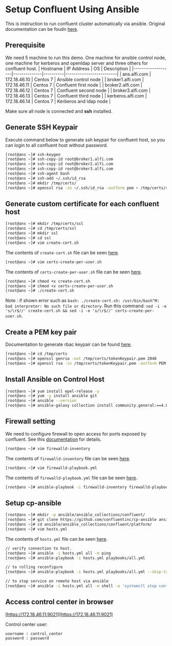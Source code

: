# Setup Confluent Using Ansible

This is instruction to run confluent cluster automatically via ansible. Original documentation can be foudn [here](https://docs.confluent.io/ansible/current/overview.html).


## Prerequisite
We need 5 machine to run this demo. One machine for ansible control node, one machine for kerberos and openldap server and three others for confluent host.
|     Hostname      |  IP Address  |    OS    |      Description        |
|-------------------|--------------|----------|-------------------------|
| ans.alfi.com      | 172.18.46.10 | Centos 7 | Ansible control node    |
| broker1.alfi.com  | 172.18.46.11 | Centos 7 | Confluent first node    |
| broker2.alfi.com  | 172.18.46.12 | Centos 7 | Confluent second node   |
| broker3.alfi.com  | 172.18.46.13 | Centos 7 | Confluent third node    |
| kerberos.alfi.com | 172.18.46.14 | Centos 7 | Kerberos and ldap node  |

Make sure all node is connected and **ssh** installed.

## Generate SSH Keypair
Execute command below to generate ssh keypair for confluent host, so you can login to all confluent host without password.

```bash
[root@ans ~]# ssh-keygen
[root@ans ~]# ssh-copy-id root@broker1.alfi.com
[root@ans ~]# ssh-copy-id root@broker2.alfi.com
[root@ans ~]# ssh-copy-id root@broker3.alfi.com
[root@ans ~]# ssh-agent bash
[root@ans ~]# ssh-add ~/.ssh/id_rsa
[root@ans ~]# mkdir /tmp/certs/
[root@ans ~]# openssl rsa -in ~/.ssh/id_rsa -outform pem > /tmp/certs/ssh_priv.pem
```

## Generate custom certificate for each confluent host
```bash
[root@ans ~]# mkdir /tmp/certs/ssl
[root@ans ~]# cd /tmp/certs/ssl
[root@ans ~]# mkdir ssl
[root@ans ~]# cd ssl
[root@ans ~]# vim create-cert.sh
```
The contents of `create-cert.sh` file can be seen [here](ssl/create-cert.sh).
```bash
[root@ans ~]# vim certs-create-per-user.sh
```
The contents of `certs-create-per-user.sh` file can be seen [here](ssl/certs-create-per-user.sh).
```bash
[root@ans ~]# chmod +x create-cert.sh
[root@ans ~]# chmod +x certs-create-per-user.sh
[root@ans ~]# ./create-cert.sh
```
Note
: if shown error such as `bash: ./create-cert.sh: /usr/bin/bash^M: bad interpreter: No such file or directory`. Run this command: `sed -i -e 's/\r$//' create-cert.sh && sed -i -e 's/\r$//' certs-create-per-user.sh`.

## Create a PEM key pair
Documentation to generate rbac keypair can be found [here](https://docs.confluent.io/platform/current/kafka/configure-mds/index.html#create-a-pem-key-pair).
```bash
[root@ans ~]# cd /tmp/certs
[root@ans ~]# openssl genrsa -out /tmp/certs/tokenKeypair.pem 2048
[root@ans ~]# openssl rsa -in /tmp/certs/tokenKeypair.pem -outform PEM -pubout -out /tmp/certs/tokenPublicKey.pem
```

## Install Ansible on Control Host
```bash
[root@ans ~]# yum install epel-release -y
[root@ans ~]# yum -y install ansible git
[root@ans ~]# ansible --version
[root@ans ~]# ansible-galaxy collection install community.general:==4.8.1
```

## Firewall setting
We need to configure firewall to open access for ports exposed by confluent. See this [documentation](https://docs.confluent.io/platform/current/installation/system-requirements.html#ports) for details.
```bash
[root@ans ~]# vim firewalld-inventory
```
The contents of `firewalld-inventory` file can be seen [here](firewall/firewalld-inventory).
```bash
[root@ans ~]# vim firewalld-playbook.yml
```
The contents of `firewalld-playbook.yml` file can be seen [here](firewall/firewalld-playbook.yml).
```bash
[root@ans ~]# ansible-playbook -i firewalld-inventory firewalld-playbook.yml
```


## Setup cp-ansible
```bash
[root@ans ~]# mkdir -p ansible/ansible_collections/confluent/
[root@ans ~]# git clone https://github.com/confluentinc/cp-ansible ansible/ansible_collections/confluent/platform
[root@ans ~]# cd ansible/ansible_collections/confluent/platform/
[root@ans ~]# vim hosts.yml
```
The contents of `hosts.yml` file can be seen [here](ansible-host.yml).
```bash
// verify connection to host.
[root@ans ~]# ansible -i hosts.yml all -m ping
[root@ans ~]# ansible-playbook -i hosts.yml playbooks/all.yml

// to rolling reconfigure
[root@ans ~]# ansible-playbook -i hosts.yml playbooks/all.yml --skip-tags package --extra-vars deployment_strategy=rolling

// to stop service on remote host via ansible
[root@ans ~]# ansible -i hosts.yml all -m shell -a 'systemctl stop confluent-*'
```

## Access control center in browser
[https://172.18.46.11:9021](https://172.18.46.11:9021)

Control center user:
```
username : control_center
password : password
```

